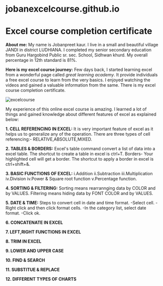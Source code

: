 # jobanexcelcourse.github.io
# Excel course completion certificate

**About me:**
My name is Jobanpreet kaur. I live in a small and beautiful village JANDI in district LUDHIANA. I completed my senior secondary education from Guru Hargobind Public sr. sec. School, Sidhwan khurd. My overall percentage in 12th standard is 81%.

**Here is my excel course journey:**
Few days back, I started learning excel from a wonderful page called _great learning academy_. It provide individuals a free excel course to learn from the very basics. I enjoyed watching the videos and gained a valuable information from the same. There is my excel course completion certificate.

![excelcourse](https://github.com/user-attachments/assets/431f27db-81fc-4b44-aa88-b4370a5d2bec)

My experience of this online excel course is amazing. I learned a lot of things and gained knowledge about different features of excel as explained below:

**1. CELL REFERENCING IN EXCEL:**
It is very important feature of excel as it helps us to generalize any of the operation. There are three types of cell referencing:- RELATIVE,ABSOLUTE,MIXED.

**2. TABLES & BORDERS:**
Excel's table command convert a list of data into a excel table. The shortcut to create a table in excel is ctrl+T.
Borders- Your highlighted cell will get a border. The shortcut to apply a border in excel is ctrl+shift+&.

**3. BASIC FUNCTIONS OF EXCEL:**
i.Addition
ii.Subtraction
iii.Multiplication
iv.Division
iv.Power & Square root function
v.Percentage function.

**4. SORTING & FILTERING:**
Sorting means rearrannging data by COLOR and by VALUES.
Filtering means hiding data by FONT COLOR and by VALUES.

**5. DATE & TIME:**
Steps to convert cell in date and time format.
-Select cell.
-Right click and then click format cells.
-In the category list, select date format.
-Click ok.

**6. CONCATENATE IN EXCEL**

**7. LEFT,RIGHT FUNCTIONS IN EXCEL**

**8. TRIM IN EXCEL**

**9. LOWER AND UPPER CASE**

**10. FIND & SEARCH**

**11. SUBSTITUE & REPLACE**

**12. DIFFERENT TYPES OF CHARTS** 
